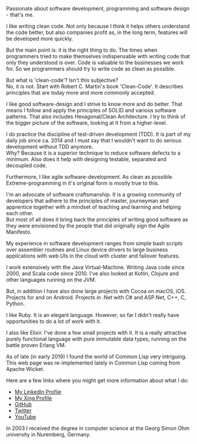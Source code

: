 Passionate about software development, programming and software design - that's me.

I like writing clean code. Not only because I think it helps others understand the code better, but also companies profit as, in the long term, features will be developed more quickly.

But the main point is: it is the right thing to do. The times when programmers tried to make themselves indispensable with writing code that only they understood is over. Code is valuable to the businesses we work for. So we programmers should try to write code as clean as possible.

But what is 'clean-code'? Isn't this subjective?  
No, it is not. Start with Robert C. Martin's book 'Clean-Code'. It describes principles that are today more and more commonly accepted.

I like good software-design and I strive to know more and do better. That means I follow and apply the principles of SOLID and various software patterns. That also includes Hexagonal/Clean Architecture. I try to think of the bigger picture of the software, looking at it from a higher-level.

I do practice the discipline of test-driven development (TDD). It is part of my daily job since ca. 2014 and I must say that I wouldn't want to do serious development without TDD anymore.  
Why? Because it is a superior technique to reduce software defects to a minimum. Also does it help with designing testable, separated and decoupled code.

Furthermore, I like agile software-development. As clean as possible. Extreme-programming in it's original form is mostly true to this.

I'm an advocate of software craftsmanship. It is a growing community of developers that adhere to the principles of master, journeyman and apprentice together with a mindset of teaching and learning and helping each other.  
But most of all does it bring back the principles of writing good software as they were envisioned by the people that did originally sign the Agile Manifesto.

My experience in software development ranges from simple bash scripts over assembler routines and Linux device drivers to large business applications with web UIs in the cloud with cluster and failover features.

I work extensively with the Java Virtual-Machine. Writing Java code since 2000, and Scala code since 2010. I've also looked at Kotlin, Clojure and other languages running on the JVM.

But, in addition I have also done large projects with Cocoa on macOS, iOS. Projects for and on Android. Projects in .Net with C# and ASP.Net, C++, C, Python.

I like Ruby. It is an elegant language. However, so far I didn't really have opportunities to do a lot of work with it.

I also like Elixir. I've done a few small projects with it. It is a really attractive purely functional language with pure immutable data types, running on the battle proven Erlang VM.

As of late (in early 2019) I found the world of Common Lisp very intriguing. This web page was re-implemented lately in Common Lisp coming from Apache Wicket.

Here are a few links where you might get more information about what I do:

- <a class='link' target='_blank' href='https://www.linkedin.com/in/manfred-bergmann-8a034012/'>My LinkedIn Profile</a>
- <a class='link' target='_blank' href='https://www.xing.com/profile/Manfred_Bergmann3/cv'>My Xing Profile</a>
- <a class='link' target='_blank' href='https://github.com/mdbergmann'>GitHub</a>
- <a class='link' target='_blank' href='https://twitter.com/mdbergmann'>Twitter</a>
- <a class='link' target='_blank' href='https://www.youtube.com/channel/UC4Vt1YZhIVWj_rZSCyxG5DQ'>YouTube</a>

In 2003 I received the degree in computer science at the Georg Simon Ohm university in Nuremberg, Germany.
